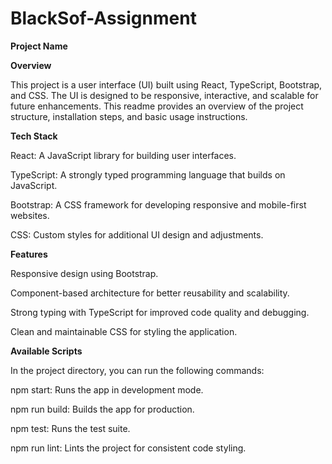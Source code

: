 # BlackSof-Assignment

**Project Name**

**Overview**

This project is a user interface (UI) built using React, TypeScript, Bootstrap, and CSS. The UI is designed to be responsive, interactive, and scalable for future enhancements. This readme provides an overview of the project structure, installation steps, and basic usage instructions.

**Tech Stack**

React: A JavaScript library for building user interfaces.

TypeScript: A strongly typed programming language that builds on JavaScript.

Bootstrap: A CSS framework for developing responsive and mobile-first websites.

CSS: Custom styles for additional UI design and adjustments.

**Features**

Responsive design using Bootstrap.

Component-based architecture for better reusability and scalability.

Strong typing with TypeScript for improved code quality and debugging.

Clean and maintainable CSS for styling the application.

**Available Scripts**

In the project directory, you can run the following commands:

npm start: Runs the app in development mode.

npm run build: Builds the app for production.

npm test: Runs the test suite.

npm run lint: Lints the project for consistent code styling.
